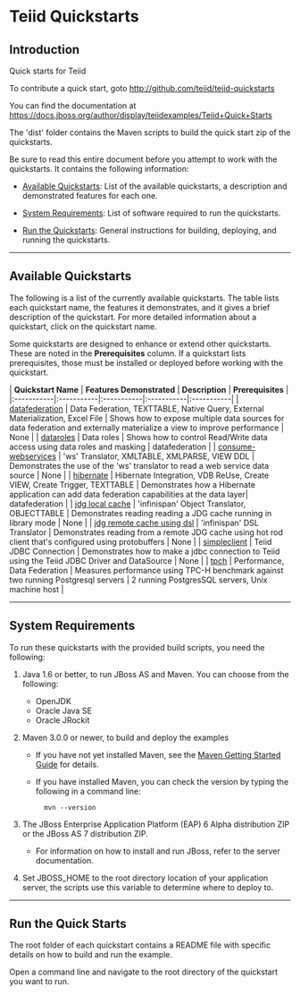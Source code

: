 Teiid Quickstarts
=================

Introduction
-------------------------

Quick starts for Teiid

To contribute a quick start, goto http://github.com/teiid/teiid-quickstarts

You can find the documentation at https://docs.jboss.org/author/display/teiidexamples/Teiid+Quick+Starts

The 'dist' folder contains the Maven scripts to build the quick start zip of the quickstarts.

Be sure to read this entire document before you attempt to work with the quickstarts. It contains the following information:

* [Available Quickstarts](#availableQuickstarts): List of the available quickstarts, a description and demonstrated features for each one.

* [System Requirements](#systemrequirements): List of software required to run the quickstarts.

* [Run the Quickstarts](#runningquickstarts): General instructions for building, deploying, and running the quickstarts.


-------------------
<a id="availableQuickstarts"></a>
Available Quickstarts 
---------------------

The following is a list of the currently available quickstarts. The table lists each quickstart name, the features it demonstrates, and it gives a brief description of the quickstart. For more detailed information about a quickstart, click on the quickstart name.

Some quickstarts are designed to enhance or extend other quickstarts. These are noted in the **Prerequisites** column. If a quickstart lists prerequisites, those must be installed or deployed before working with the quickstart.

| **Quickstart Name** | **Features Demonstrated** | **Description** | **Prerequisites** |
|:-----------|:-----------|:-----------|:-----------|:-----------|
| [datafederation](dynamicvdb-datafederation/README.md "data-federation") | Data Federation, TEXTTABLE, Native Query, External Materialization, Excel File | Shows how to expose multiple data sources for data federation and externally materialize a view to improve performance | None |
| [dataroles](dynamicvdb-dataroles/README.md "data-roles") | Data roles | Shows how to control Read/Write data access using data roles and masking | datafederation |
| [consume-webservices](webservices-as-a-datasource/README.md "consume-webservices") | 'ws' Translator, XMLTABLE, XMLPARSE, VIEW DDL | Demonstrates the use of the 'ws' translator to read a web service data source | None |
| [hibernate](hibernate-on-top-of-teiid/README.md "hibernate") | Hibernate Integration, VDB ReUse, Create VIEW, Create Trigger, TEXTTABLE | Demonstrates how a Hibernate application can add data federation capabilities at the data layer| datafederation |
| [jdg local cache](jdg-local-cache/README.md "infinispan-cache") | 'infinispan' Object Translator, OBJECTTABLE | Demonstrates reading reading a JDG cache running in library mode  | None |
| [jdg remote cache using dsl](jdg-remote-cache/README_JDG_REMOTE_QUERY_DSL.md "infinispan-cache-dsl") | 'infinispan' DSL Translator | Demonstrates reading from a remote JDG cache using hot rod client that's configured using protobuffers  | None |
| [simpleclient](simpleclient/README.md "simpleclient") | Teiid JDBC Connection | Demonstrates how to make a jdbc connection to Teiid using the Teiid JDBC Driver and DataSource  | None |
| [tpch](tpch/README.md "tphc") | Performance, Data Federation | Measures performance using TPC-H benchmark against two running Postgresql servers  | 2 running PostgresSQL servers, Unix machine host |

-------------------
<a id="systemrequirements"></a>
System Requirements 
-------------------

To run these quickstarts with the provided build scripts, you need the following:

1. Java 1.6 or better, to run JBoss AS and Maven. You can choose from the following:
    * OpenJDK
    * Oracle Java SE
    * Oracle JRockit

2. Maven 3.0.0 or newer, to build and deploy the examples
    * If you have not yet installed Maven, see the [Maven Getting Started Guide](http://maven.apache.org/guides/getting-started/index.html) for details.
    * If you have installed Maven, you can check the version by typing the following in a command line:

            mvn --version 

3. The JBoss Enterprise Application Platform (EAP) 6 Alpha distribution ZIP or the JBoss AS 7 distribution ZIP.
    * For information on how to install and run JBoss, refer to the server documentation.

4.  Set JBOSS_HOME to the root directory location of your application server, the scripts use this variable to
	determine where to deploy to.


------------------
<a id="runningquickstarts"></a>
Run the Quick Starts
------------------

The root folder of each quickstart contains a README file with specific details on how to build and run the example.

Open a command line and navigate to the root directory of the quickstart you want to run.
